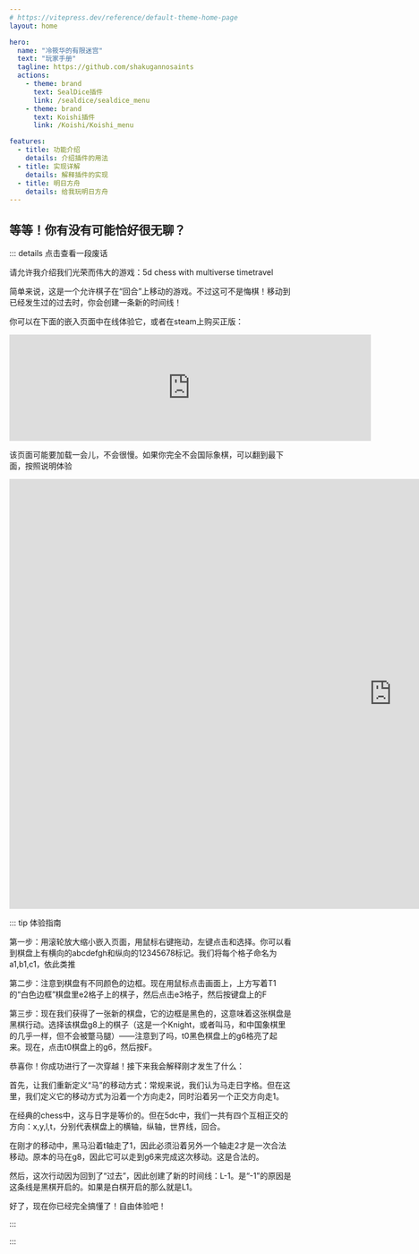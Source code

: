 ```yaml
---
# https://vitepress.dev/reference/default-theme-home-page
layout: home

hero:
  name: "冷筱华的有限迷宫"
  text: "玩家手册"
  tagline: https://github.com/shakugannosaints
  actions:
    - theme: brand
      text: SealDice插件
      link: /sealdice/sealdice_menu
    - theme: brand
      text: Koishi插件
      link: /Koishi/Koishi_menu

features:
  - title: 功能介绍
    details: 介绍插件的用法
  - title: 实现详解
    details: 解释插件的实现
  - title: 明日方舟
    details: 给我玩明日方舟
---
```


<!-- markdownlint-disable-next-line MD041 -->
## 等等！你有没有可能恰好很无聊？

::: details 点击查看一段废话

请允许我介绍我们光荣而伟大的游戏：5d chess with multiverse timetravel

简单来说，这是一个允许棋子在“回合”上移动的游戏。不过这可不是悔棋！移动到已经发生过的过去时，你会创建一条新的时间线！

你可以在下面的嵌入页面中在线体验它，或者在steam上购买正版：

<iframe src="https://store.steampowered.com/widget/1349230/" frameborder="0" width="646" height="190"></iframe>

该页面可能要加载一会儿，不会很慢。如果你完全不会国际象棋，可以翻到最下面，按照说明体验

<iframe src="https://chessin5d.nkid00.name/#/analyze?empty=true&import=W0JvYXJkICJTdGFuZMQKLSBUdXJuIFplcm8iXQpbTW9kZSAiNUQiXQo." width="1366" height="768" frameborder="0"></iframe>

::: tip 体验指南

第一步：用滚轮放大缩小嵌入页面，用鼠标右键拖动，左键点击和选择。你可以看到棋盘上有横向的abcdefgh和纵向的12345678标记。我们将每个格子命名为a1,b1,c1，依此类推

第二步：注意到棋盘有不同颜色的边框。现在用鼠标点击画面上，上方写着T1的“白色边框”棋盘里e2格子上的棋子，然后点击e3格子，然后按键盘上的F

第三步：现在我们获得了一张新的棋盘，它的边框是黑色的，这意味着这张棋盘是黑棋行动。选择该棋盘g8上的棋子（这是一个Knight，或者叫马，和中国象棋里的几乎一样，但不会被蹩马腿）——注意到了吗，t0黑色棋盘上的g6格亮了起来。现在，点击t0棋盘上的g6，然后按F。

恭喜你！你成功进行了一次穿越！接下来我会解释刚才发生了什么：

首先，让我们重新定义“马”的移动方式：常规来说，我们认为马走日字格。但在这里，我们定义它的移动方式为沿着一个方向走2，同时沿着另一个正交方向走1。

在经典的chess中，这与日字是等价的。但在5dc中，我们一共有四个互相正交的方向：x,y,l,t，分别代表棋盘上的横轴，纵轴，世界线，回合。

在刚才的移动中，黑马沿着t轴走了1，因此必须沿着另外一个轴走2才是一次合法移动。原本的马在g8，因此它可以走到g6来完成这次移动。这是合法的。

然后，这次行动因为回到了“过去”，因此创建了新的时间线：L-1。是“-1”的原因是这条线是黑棋开启的。如果是白棋开启的那么就是L1。

好了，现在你已经完全搞懂了！自由体验吧！

:::

:::